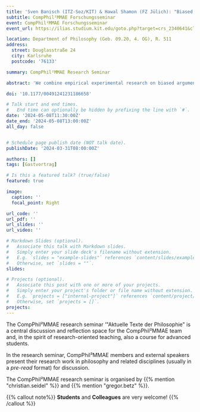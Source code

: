```yaml
---
title: 'Sven Banisch (ITZ-Soz/KIT) & Hawal Shamon (FZ Jülich): "Biased Processing and Opinion Polarization: Experimental Refinement of Argument Communication Theory in the Context of the Energy Debate"'
subtitle: CompPhil²MMAE Forschungsseminar
event: CompPhil²MMAE Forschungsseminar
event_url: https://ilias.studium.kit.edu/goto.php?target=crs_2340641&client_id=produktiv

location: Department of Philosophy (Geb. 09.20, 4. OG), R. 511
address:
  street: Douglasstraße 24
  city: Karlsruhe
  postcode: '76133'

summary: CompPhil²MMAE Research Seminar

abstract: 'We combine empirical experimental research on biased argument processing with a computational theory of group deliberation to overcome the micro–macro problem of sociology and to clarify the role of biased processing in debates around energy. We integrate biased processing into the framework of argument communication theory in which agents exchange arguments about a certain topic and adapt opinions accordingly. Our derived mathematical model fits significantly better to the experimentally observed attitude changes than the neutral argument processing assumption made in previous models. Our approach provides new insight into the relationship between biased processing and opinion polarization. Our analysis reveals a sharp qualitative transition from attitude moderation to polarization at the individual level. At the collective level, we find that weak biased processing significantly accelerates group decision processes, whereas strong biased processing leads to a meta-stable conflictual state of bi-polarization that becomes persistent as the bias increases.'

doi: '10.1177/00491241231186658'

# Talk start and end times.
#   End time can optionally be hidden by prefixing the line with `#`.
date: '2024-05-08T11:30:00Z'
date_end: '2024-05-08T13:00:00Z'
all_day: false


# Schedule page publish date (NOT talk date).
publishDate: '2024-03-31T08:00:00Z'

authors: []
tags: [Gastvortrag]

# Is this a featured talk? (true/false)
featured: true

image:
  caption: ''
  focal_point: Right

url_code: ''
url_pdf: ''
url_slides: ''
url_video: ''

# Markdown Slides (optional).
#   Associate this talk with Markdown slides.
#   Simply enter your slide deck's filename without extension.
#   E.g. `slides = "example-slides"` references `content/slides/example-slides.md`.
#   Otherwise, set `slides = ""`.
slides:

# Projects (optional).
#   Associate this post with one or more of your projects.
#   Simply enter your project's folder or file name without extension.
#   E.g. `projects = ["internal-project"]` references `content/project/deep-learning/index.md`.
#   Otherwise, set `projects = []`.
projects:
---
```


The CompPhil²MMAE research seminar ‘"Aktuelle Texte der Philosophie" is a central discussion and reflection space for the CompPhil²MMAE team and, in the spirit of research-oriented teaching, also a course for advanced students. 

In the research seminar, CompPhil³MMAE members and external speakers present their research work in philosophy and related disciplines (usually in a *pre-read* format) for discussion. 

The CompPhil²MMAE research seminar is organised by {{% mention "christian.seidel" %}} and {{% mention "gregor.betz" %}}. 

{{% callout note%}}
**Students** and **Colleagues** are very welcome!
{{% /callout %}}


<!-- <mark style=hlblue>Student:innen sind herzlich willkommen!</mark> -->